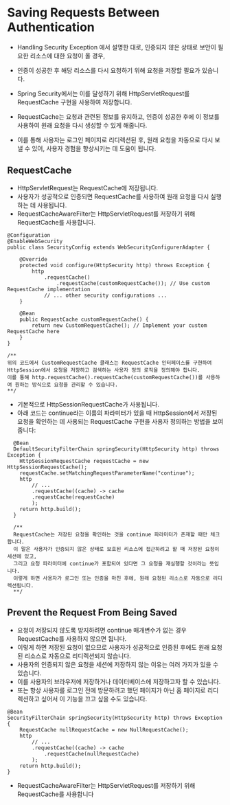 # Saving Requests Between Authentication

- Handling Security Exception 에서 설명한 대로, 인증되지 않은 상태로 보안이 필요한 리소스에 대한 요청이 올 경우, 
- 인증이 성공한 후 해당 리소스를 다시 요청하기 위해 요청을 저장할 필요가 있습니다. 
- Spring Security에서는 이를 달성하기 위해 HttpServletRequest를 RequestCache 구현을 사용하여 저장합니다.

- RequestCache는 요청과 관련된 정보를 유지하고, 인증이 성공한 후에 이 정보를 사용하여 원래 요청을 다시 생성할 수 있게 해줍니다. 
- 이를 통해 사용자는 로그인 페이지로 리디렉션된 후, 원래 요청을 자동으로 다시 보낼 수 있어, 사용자 경험을 향상시키는 데 도움이 됩니다.

## RequestCache
- HttpServletRequest는 RequestCache에 저장됩니다. 
- 사용자가 성공적으로 인증되면 RequestCache를 사용하여 원래 요청을 다시 실행하는 데 사용됩니다. 
- RequestCacheAwareFilter는 HttpServletRequest를 저장하기 위해 RequestCache를 사용합니다.
```
@Configuration
@EnableWebSecurity
public class SecurityConfig extends WebSecurityConfigurerAdapter {

    @Override
    protected void configure(HttpSecurity http) throws Exception {
        http
            .requestCache()
                .requestCache(customRequestCache()); // Use custom RequestCache implementation
            // ... other security configurations ...
    }

    @Bean
    public RequestCache customRequestCache() {
        return new CustomRequestCache(); // Implement your custom RequestCache here
    }
}

/**
위의 코드에서 CustomRequestCache 클래스는 RequestCache 인터페이스를 구현하여 HttpSession에서 요청을 저장하고 검색하는 사용자 정의 로직을 정의해야 합니다. 
이를 통해 http.requestCache().requestCache(customRequestCache())를 사용하여 원하는 방식으로 요청을 관리할 수 있습니다.
**/
```


- 기본적으로 HttpSessionRequestCache가 사용됩니다. 
- 아래 코드는 continue라는 이름의 파라미터가 있을 때 HttpSession에서 저장된 요청을 확인하는 데 사용되는 RequestCache 구현을 사용자 정의하는 방법을 보여줍니다:
```
  @Bean
  DefaultSecurityFilterChain springSecurity(HttpSecurity http) throws Exception {
    HttpSessionRequestCache requestCache = new HttpSessionRequestCache();
    requestCache.setMatchingRequestParameterName("continue");
    http
        // ...
        .requestCache((cache) -> cache
        .requestCache(requestCache)
        );
    return http.build();
  }
  
  /** 
  RequestCache는 저장된 요청을 확인하는 것을 continue 파라미터가 존재할 때만 체크합니다. 
  이 말은 사용자가 인증되지 않은 상태로 보호된 리소스에 접근하려고 할 때 저장된 요청이 세션에 있고, 
  그리고 요청 파라미터에 continue가 포함되어 있다면 그 요청을 재실행할 것이라는 뜻입니다. 
  이렇게 하면 사용자가 로그인 또는 인증을 마친 후에, 원래 요청된 리소스로 자동으로 리디렉션됩니다.
  **/
```

## Prevent the Request From Being Saved
- 요청이 저장되지 않도록 방지하려면 continue 매개변수가 없는 경우 RequestCache를 사용하지 않으면 됩니다. 
- 이렇게 하면 저장된 요청이 없으므로 사용자가 성공적으로 인증된 후에도 원래 요청된 리소스로 자동으로 리디렉션되지 않습니다.
- 사용자의 인증되지 않은 요청을 세션에 저장하지 않는 이유는 여러 가지가 있을 수 있습니다. 
- 이를 사용자의 브라우저에 저장하거나 데이터베이스에 저장하고자 할 수 있습니다. 
- 또는 항상 사용자를 로그인 전에 방문하려고 했던 페이지가 아닌 홈 페이지로 리디렉션하고 싶어서 이 기능을 끄고 싶을 수도 있습니다.

```
@Bean
SecurityFilterChain springSecurity(HttpSecurity http) throws Exception {
    RequestCache nullRequestCache = new NullRequestCache();
    http
        // ...
        .requestCache((cache) -> cache
            .requestCache(nullRequestCache)
        );
    return http.build();
}
```

- RequestCacheAwareFilter는 HttpServletRequest를 저장하기 위해 RequestCache를 사용합니다